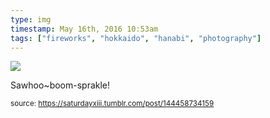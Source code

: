 ```yaml
---
type: img
timestamp: May 16th, 2016 10:53am
tags: ["fireworks", "hokkaido", "hanabi", "photography"]
---
```

<img src="https://saturdayxiii.github.io/media/144458734159.jpg"/>
                                                                                          
Sawhoo~boom-sprakle!
 
                                    
                
                
                
                
                                
<small>source: https://saturdayxiii.tumblr.com/post/144458734159</small>